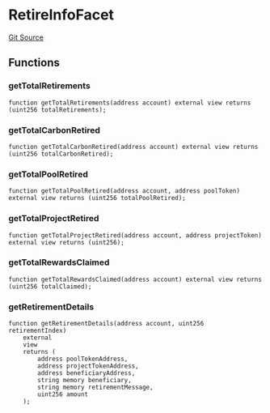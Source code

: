 # RetireInfoFacet
[Git Source](https://github.com/KlimaDAO/klimadao-solidity/blob/d2235caa445c673ffcb1a4a1d8c97c8c3cba5198/src/infinity/facets/Retire/RetireInfoFacet.sol)


## Functions
### getTotalRetirements


```solidity
function getTotalRetirements(address account) external view returns (uint256 totalRetirements);
```

### getTotalCarbonRetired


```solidity
function getTotalCarbonRetired(address account) external view returns (uint256 totalCarbonRetired);
```

### getTotalPoolRetired


```solidity
function getTotalPoolRetired(address account, address poolToken) external view returns (uint256 totalPoolRetired);
```

### getTotalProjectRetired


```solidity
function getTotalProjectRetired(address account, address projectToken) external view returns (uint256);
```

### getTotalRewardsClaimed


```solidity
function getTotalRewardsClaimed(address account) external view returns (uint256 totalClaimed);
```

### getRetirementDetails


```solidity
function getRetirementDetails(address account, uint256 retirementIndex)
    external
    view
    returns (
        address poolTokenAddress,
        address projectTokenAddress,
        address beneficiaryAddress,
        string memory beneficiary,
        string memory retirementMessage,
        uint256 amount
    );
```

